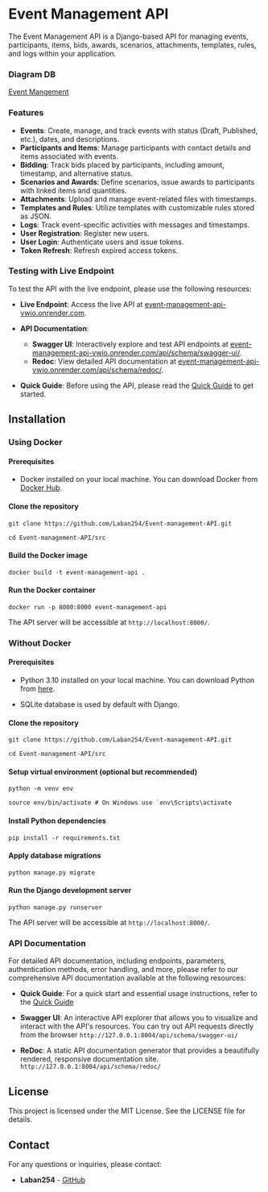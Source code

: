 # Event Management API

  

The Event Management API is a Django-based API for managing events, participants, items, bids, awards, scenarios, attachments, templates, rules, and logs within your application.

  ### Diagram DB
  
  [Event Mangement](https://github.com/user-attachments/files/16109878/Event.Mangement.pdf)

### Features

-   **Events**: Create, manage, and track events with status (Draft, Published, etc.), dates, and descriptions.
-   **Participants and Items**: Manage participants with contact details and items associated with events.
-   **Bidding**: Track bids placed by participants, including amount, timestamp, and alternative status.
-   **Scenarios and Awards**: Define scenarios, issue awards to participants with linked items and quantities.
-   **Attachments**: Upload and manage event-related files with timestamps.
-   **Templates and Rules**: Utilize templates with customizable rules stored as JSON.
-   **Logs**: Track event-specific activities with messages and timestamps.
- **User Registration**: Register new users.
- **User Login**: Authenticate users and issue tokens.
- **Token Refresh**: Refresh expired access tokens.

### Testing with Live Endpoint

To test the API with the live endpoint, please use the following resources:

-   **Live Endpoint**: Access the live API at [event-management-api-vwio.onrender.com](https://event-management-api-vwio.onrender.com/).
    
-   **API Documentation**:
    
    -   **Swagger UI**: Interactively explore and test API endpoints at [event-management-api-vwio.onrender.com/api/schema/swagger-ui/](https://event-management-api-vwio.onrender.com/api/schema/swagger-ui/).
    -   **Redoc**: View detailed API documentation at [event-management-api-vwio.onrender.com/api/schema/redoc/](https://event-management-api-vwio.onrender.com/api/schema/redoc/).
-   **Quick Guide**: Before using the API, please read the [Quick Guide](./docs/QuickStart_guide.md) to get started.
## Installation


### Using Docker

  

#### Prerequisites

  

- Docker installed on your local machine. You can download Docker from [Docker Hub](https://www.docker.com/products/docker-desktop/).

  

#### Clone the repository

  
  

    git clone https://github.com/Laban254/Event-management-API.git
    
    cd Event-management-API/src

  

#### Build the Docker image

  
  

`docker build -t event-management-api .`

  

#### Run the Docker container

  

`docker run -p 8000:8000 event-management-api`

  

The API server will be accessible at `http://localhost:8000/`.

  

### Without Docker

  

#### Prerequisites

  

- Python 3.10 installed on your local machine. You can download Python from [here](https://www.python.org/downloads/).

- SQLite database is used by default with Django.

  

#### Clone the repository

  
  
  

    git clone https://github.com/Laban254/Event-management-API.git
    
    cd Event-management-API/src

  

#### Setup virtual environment (optional but recommended)

  
  
  

    python -m venv env
    
    source env/bin/activate # On Windows use `env\Scripts\activate

  

#### Install Python dependencies

  
  

`pip install -r requirements.txt`

  

#### Apply database migrations

  
  

`python manage.py migrate`

  

#### Run the Django development server

  

`python manage.py runserver`

  

The API server will be accessible at `http://localhost:8000/`.

  

### API Documentation

For detailed API documentation, including endpoints, parameters, authentication methods, error handling, and more, please refer to our comprehensive API documentation available at the following resources:

- **Quick Guide**: For a quick start and essential usage instructions, refer to the [Quick Guide](./docs/QuickStart_guide.md)  
- **Swagger UI**: An interactive API explorer that allows you to visualize and interact with the API's resources. You can try out API requests directly from the browser `http://127.0.0.1:8004/api/schema/swagger-ui/`
    
-   **ReDoc**: A static API documentation generator that provides a beautifully rendered, responsive documentation site. `http://127.0.0.1:8004/api/schema/redoc/`
  



## License

This project is licensed under the MIT License. See the LICENSE file for details.

## Contact

For any questions or inquiries, please contact:

-   **Laban254** - [GitHub](https://github.com/Laban254)
